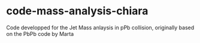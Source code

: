 # code-mass-analysis-chiara
Code developped for the Jet Mass anlaysis in pPb collision, originally based on the PbPb code by Marta

